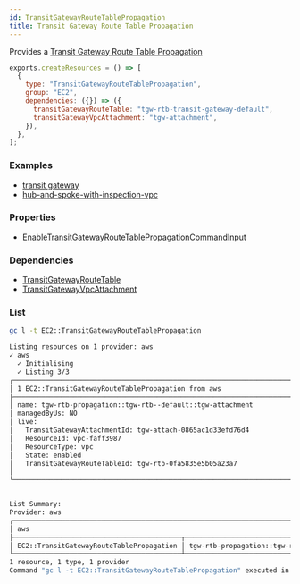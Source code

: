 ```yaml
---
id: TransitGatewayRouteTablePropagation
title: Transit Gateway Route Table Propagation
---
```


Provides a [Transit Gateway Route Table Propagation](https://console.aws.amazon.com/vpc/home?#TransitGatewayRouteTables:)

```js
exports.createResources = () => [
  {
    type: "TransitGatewayRouteTablePropagation",
    group: "EC2",
    dependencies: ({}) => ({
      transitGatewayRouteTable: "tgw-rtb-transit-gateway-default",
      transitGatewayVpcAttachment: "tgw-attachment",
    }),
  },
];
```

### Examples

- [transit gateway](https://github.com/grucloud/grucloud/blob/main/examples/aws/EC2/TransitGateway/transit-gateway)
- [hub-and-spoke-with-inspection-vpc](https://github.com/grucloud/grucloud/blob/main/examples/aws/aws-samples/hub-and-spoke-with-inspection-vpc)

### Properties

- [EnableTransitGatewayRouteTablePropagationCommandInput](https://docs.aws.amazon.com/AWSJavaScriptSDK/v3/latest/clients/client-ec2/interfaces/enabletransitgatewayroutetablepropagationcommandinput.html)

### Dependencies

- [TransitGatewayRouteTable](./TransitGatewayRouteTable.md)
- [TransitGatewayVpcAttachment](./TransitGatewayVpcAttachment.md)

### List

```sh
gc l -t EC2::TransitGatewayRouteTablePropagation
```

```sh
Listing resources on 1 provider: aws
✓ aws
  ✓ Initialising
  ✓ Listing 3/3
┌───────────────────────────────────────────────────────────────────────────────────────┐
│ 1 EC2::TransitGatewayRouteTablePropagation from aws                                   │
├───────────────────────────────────────────────────────────────────────────────────────┤
│ name: tgw-rtb-propagation::tgw-rtb--default::tgw-attachment                           │
│ managedByUs: NO                                                                       │
│ live:                                                                                 │
│   TransitGatewayAttachmentId: tgw-attach-0865ac1d33efd76d4                            │
│   ResourceId: vpc-faff3987                                                            │
│   ResourceType: vpc                                                                   │
│   State: enabled                                                                      │
│   TransitGatewayRouteTableId: tgw-rtb-0fa5835e5b05a23a7                               │
│                                                                                       │
└───────────────────────────────────────────────────────────────────────────────────────┘


List Summary:
Provider: aws
┌──────────────────────────────────────────────────────────────────────────────────────┐
│ aws                                                                                  │
├──────────────────────────────────────────┬───────────────────────────────────────────┤
│ EC2::TransitGatewayRouteTablePropagation │ tgw-rtb-propagation::tgw-rtb--default::t… │
└──────────────────────────────────────────┴───────────────────────────────────────────┘
1 resource, 1 type, 1 provider
Command "gc l -t EC2::TransitGatewayRouteTablePropagation" executed in 8s, 178 MB
```
